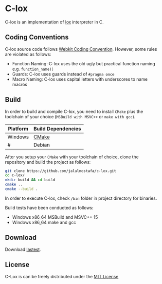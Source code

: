 # C-lox

 C-lox is an implementation of [lox](http://craftinginterpreters.com/the-lox-language.html) interpreter in C.

## Coding Conventions

C-lox source code follows [Webkit Coding Convention](https://webkit.org/code-style-guidelines/). However, some rules are violated as follows:

* Function Naming: C-lox uses the old ugly but practical function naming e.g. `function_name()`
* Guards: C-lox uses guards instead of `#pragma once`
* Macro Naming: C-lox uses capital letters with underscores to name macros

## Build

In order to build and compile C-lox, you need to install `CMake` plus the toolchain of your choice (`MSBuild with MSVC++` or `make with gcc`).

| Platform | Build Dependencies |
| -------- | ------------------ |
| Windows  | [CMake](https://cmake.org/) |
# | Debian   | `sudo apt install cmake make` |

After you setup your `CMake` with your toolchain of choice, clone the repository and build the project as follows:

```bash
git clone https://github.com/jalalmostafa/c-lox.git
cd c-lox/
mkdir build && cd build
cmake ..
cmake --build .
```

In order to execute C-lox, check `/bin` folder in project directory for binaries.

Build tests have been conducted as follows:

* Windows x86_64 MSBuild and MSVC++ 15
* Windows x86_64 make and gcc


## Download

Download [lastest](https://github.com/jalalmostafa/c-lox/releases).

## License

C-Lox is can be freely distributed under the [MIT License](https://github.com/jalalmostafa/c-lox/blob/master/LICENSE)